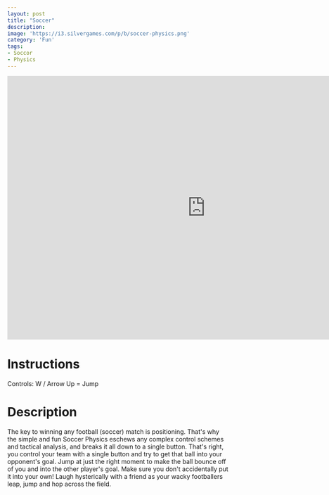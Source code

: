 ```yaml
---
layout: post
title: "Soccer"
description:  
image: 'https://i3.silvergames.com/p/b/soccer-physics.png'
category: 'Fun'
tags:
- Soccor
- Physics
---
```


<center>
<iframe src="https://www.silvergames.com/en/soccer-physics/iframe" width="900" height="600" style="margin:0;padding:0;border:0"></iframe>
</center>

# Instructions

Controls: W / Arrow Up = Jump



# Description

The key to winning any football (soccer) match is positioning. That's why the simple and fun Soccer Physics eschews any complex control schemes and tactical analysis, and breaks it all down to a single button. That's right, you control your team with a single button and try to get that ball into your opponent's goal. Jump at just the right moment to make the ball bounce off of you and into the other player's goal. Make sure you don't accidentally put it into your own! Laugh hysterically with a friend as your wacky footballers leap, jump and hop across the field. 
